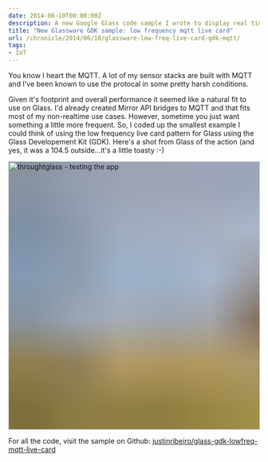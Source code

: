 ```yaml
---
date: 2014-06-10T00:00:00Z
description: A new Google Glass code sample I wrote to display real time data in a low frequency card.
title: "New Glassware GDK sample: low frequency mqtt live card"
url: /chronicle/2014/06/10/glassware-low-freq-live-card-gdk-mqtt/
tags:
- IoT
---
```


You know I heart the MQTT. A lot of my sensor stacks are built with MQTT and I've been known to use the protocal in some pretty harsh conditions.

Given it's footprint and overall performance it seemed like a natural fit to use on Glass. I'd already created Mirror API bridges to MQTT and that fits most of my non-realtime use cases. However, sometime you just want something a little more frequent. So, I coded up the smallest example I could think of using the low frequency live card pattern for Glass using the Glass Developement Kit (GDK). Here's a shot from Glass of the action (and yes, it was a 104.5 outside...it's a little toasty :-)

<img decoding="async" loading="lazy" width="800" height="538" style="background-size: cover;
          background-image: url('data:image/svg+xml;charset=utf-8,%3Csvg xmlns=\'http%3A//www.w3.org/2000/svg\' xmlns%3Axlink=\'http%3A//www.w3.org/1999/xlink\' viewBox=\'0 0 1280 853\'%3E%3Cfilter id=\'b\' color-interpolation-filters=\'sRGB\'%3E%3CfeGaussianBlur stdDeviation=\'.5\'%3E%3C/feGaussianBlur%3E%3CfeComponentTransfer%3E%3CfeFuncA type=\'discrete\' tableValues=\'1 1\'%3E%3C/feFuncA%3E%3C/feComponentTransfer%3E%3C/filter%3E%3Cimage filter=\'url(%23b)\' x=\'0\' y=\'0\' height=\'100%25\' width=\'100%25\' xlink%3Ahref=\'data%3Aimage/png;base64,iVBORw0KGgoAAAANSUhEUgAAAAkAAAAGCAIAAACepSOSAAAACXBIWXMAAC4jAAAuIwF4pT92AAAAs0lEQVQI1wGoAFf/AImSoJSer5yjs52ktp2luJuluKOpuJefsoCNowB+kKaOm66grL+krsCnsMGrt8m1u8mzt8OVoLIAhJqzjZ2tnLLLnLHJp7fNmpyjqbPCqLrRjqO7AIeUn5ultaWtt56msaSnroZyY4mBgLq7wY6TmwCRfk2Pf1uzm2WulV+xmV6rmGyQfFm3nWSBcEIAfm46jX1FkH5Djn5AmodGo49MopBLlIRBfG8yj/dfjF5frTUAAAAASUVORK5CYII=\'%3E%3C/image%3E%3C/svg%3E');" src="https://storage.googleapis.com/jdr-public-imgs/blog-archive/2014/06/screenshot-20140609-obs-throughglass.jpg" alt="throughtglass - testing the app">

For all the code, visit the sample on Github: [justinribeiro/glass-gdk-lowfreq-mqtt-live-card](https://github.com/justinribeiro/glass-gdk-lowfreq-mqtt-live-card)
